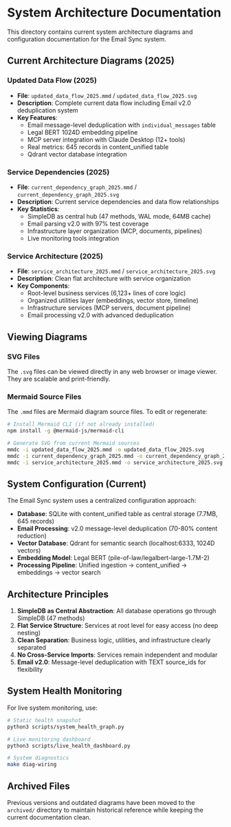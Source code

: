 # System Architecture Documentation

This directory contains current system architecture diagrams and configuration documentation for the Email Sync system.

## Current Architecture Diagrams (2025)

### Updated Data Flow (2025)
- **File**: `updated_data_flow_2025.mmd` / `updated_data_flow_2025.svg`
- **Description**: Complete current data flow including Email v2.0 deduplication system
- **Key Features**: 
  - Email message-level deduplication with `individual_messages` table
  - Legal BERT 1024D embedding pipeline
  - MCP server integration with Claude Desktop (12+ tools)
  - Real metrics: 645 records in content_unified table
  - Qdrant vector database integration

### Service Dependencies (2025)
- **File**: `current_dependency_graph_2025.mmd` / `current_dependency_graph_2025.svg`
- **Description**: Current service dependencies and data flow relationships
- **Key Statistics**:
  - SimpleDB as central hub (47 methods, WAL mode, 64MB cache)
  - Email parsing v2.0 with 97% test coverage
  - Infrastructure layer organization (MCP, documents, pipelines)
  - Live monitoring tools integration

### Service Architecture (2025)
- **File**: `service_architecture_2025.mmd` / `service_architecture_2025.svg`
- **Description**: Clean flat architecture with service organization
- **Key Components**:
  - Root-level business services (6,123+ lines of core logic)
  - Organized utilities layer (embeddings, vector store, timeline)
  - Infrastructure services (MCP servers, document pipeline)
  - Email processing v2.0 with advanced deduplication

## Viewing Diagrams

### SVG Files
The `.svg` files can be viewed directly in any web browser or image viewer. They are scalable and print-friendly.

### Mermaid Source Files
The `.mmd` files are Mermaid diagram source files. To edit or regenerate:

```bash
# Install Mermaid CLI (if not already installed)
npm install -g @mermaid-js/mermaid-cli

# Generate SVG from current Mermaid sources
mmdc -i updated_data_flow_2025.mmd -o updated_data_flow_2025.svg
mmdc -i current_dependency_graph_2025.mmd -o current_dependency_graph_2025.svg
mmdc -i service_architecture_2025.mmd -o service_architecture_2025.svg
```

## System Configuration (Current)

The Email Sync system uses a centralized configuration approach:

- **Database**: SQLite with content_unified table as central storage (7.7MB, 645 records)
- **Email Processing**: v2.0 message-level deduplication (70-80% content reduction)
- **Vector Database**: Qdrant for semantic search (localhost:6333, 1024D vectors)
- **Embedding Model**: Legal BERT (pile-of-law/legalbert-large-1.7M-2)
- **Processing Pipeline**: Unified ingestion → content_unified → embeddings → vector search

## Architecture Principles

1. **SimpleDB as Central Abstraction**: All database operations go through SimpleDB (47 methods)
2. **Flat Service Structure**: Services at root level for easy access (no deep nesting)
3. **Clean Separation**: Business logic, utilities, and infrastructure clearly separated
4. **No Cross-Service Imports**: Services remain independent and modular
5. **Email v2.0**: Message-level deduplication with TEXT source_ids for flexibility

## System Health Monitoring

For live system monitoring, use:

```bash
# Static health snapshot
python3 scripts/system_health_graph.py

# Live monitoring dashboard
python3 scripts/live_health_dashboard.py

# System diagnostics
make diag-wiring
```

## Archived Files

Previous versions and outdated diagrams have been moved to the `archived/` directory to maintain historical reference while keeping the current documentation clean.